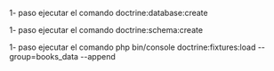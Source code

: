 
1- paso ejecutar el comando doctrine:database:create

1- paso ejecutar el comando doctrine:schema:create

1- paso ejecutar el comando php bin/console doctrine:fixtures:load --group=books_data --append


